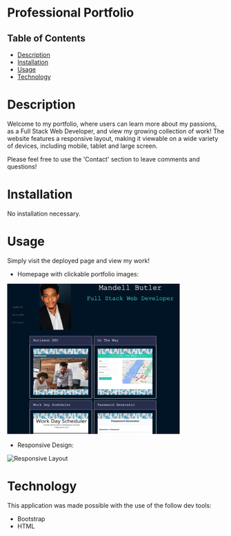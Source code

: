 # Professional Portfolio

## Table of Contents
- [Description](#description)
- [Installation](#installation)
- [Usage](#usage)
- [Technology](#technology)


# Description
Welcome to my portfolio, where users can learn more about my passions, as a Full Stack Web Developer, and view my growing collection of work! The website features a responsive layout, making it viewable on a wide variety of devices, including mobile, tablet and large screen. 

Please feel free to use the 'Contact' section to leave comments and questions!


# Installation
No installation necessary.




# Usage
Simply visit the deployed page and view my work!


* Homepage with clickable portfolio images:

<img src="/assets/images/homepage.png" width="400">






* Responsive Design:

![Responsive Layout](./assets/gifs/demo.gif)






# Technology
This application was made possible with the use of the follow dev tools:
* Bootstrap
* HTML
